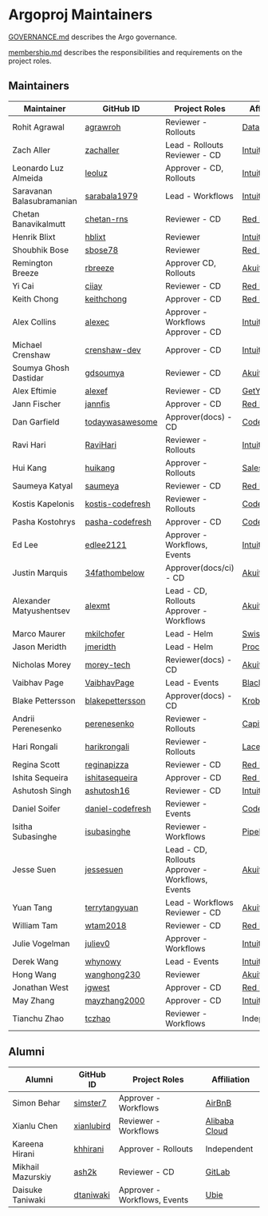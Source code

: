 # Argoproj Maintainers

[GOVERNANCE.md](https://github.com/argoproj/argoproj/blob/master/community/GOVERNANCE.md) describes the Argo governance.

[membership.md](https://github.com/argoproj/argoproj/blob/master/community/membership.md) describes the responsibilities and requirements on the project roles. 

## Maintainers

| Maintainer                | GitHub ID                                               | Project Roles                                         | Affiliation                                     |
|---------------------------|---------------------------------------------------------|-------------------------------------------------------|-------------------------------------------------|
| Rohit Agrawal             | [agrawroh](https://github.com/agrawroh)                 | Reviewer - Rollouts                                   | [Databricks](https://databricks.com/)           |
| Zach Aller                | [zachaller](https://github.com/zachaller)               | Lead - Rollouts <br/>Reviewer - CD                    | [Intuit](https://www.github.com/intuit/)        |
| Leonardo Luz Almeida      | [leoluz](https://github.com/leoluz)                     | Approver - CD, Rollouts                               | [Intuit](https://www.github.com/intuit/)        |
| Saravanan Balasubramanian | [sarabala1979](https://github.com/sarabala1979)         | Lead - Workflows                                      | [Intuit](https://www.github.com/intuit/)        |
| Chetan Banavikalmutt      | [chetan-rns](https://github.com/chetan-rns)             | Reviewer - CD                                         | [Red Hat](https://www.github.com/redhat/)       |
| Henrik Blixt              | [hblixt](https://github.com/hblixt)                     | Reviewer                                              | [Intuit](https://www.github.com/intuit/)        |
| Shoubhik Bose             | [sbose78](https://github.com/sbose78)                   | Reviewer                                              | [Red Hat](https://www.github.com/redhat/)       |
| Remington Breeze          | [rbreeze](https://github.com/rbreeze)                   | Approver CD, Rollouts                                 | [Akuity](https://akuity.io/)                    |
| Yi Cai                    | [ciiay](https://github.com/ciiay)                       | Reviewer - CD                                         | [Red Hat](https://www.github.com/redhat/)       |
| Keith Chong               | [keithchong](https://github.com/keithchong)             | Approver - CD                                         | [Red Hat](https://www.github.com/redhat/)       |
| Alex Collins              | [alexec](https://github.com/alexec)                     | Approver - Workflows <br/>Approver - CD               | [Intuit](https://www.github.com/intuit/)        |
| Michael Crenshaw          | [crenshaw-dev](https://github.com/crenshaw-dev)         | Approver - CD                                         | [Intuit](https://www.github.com/intuit/)        |
| Soumya Ghosh Dastidar     | [gdsoumya](https://github.com/gdsoumya)                 | Reviewer - CD                                         | [Akuity](https://akuity.io/)                    |
| Alex Eftimie              | [alexef](https://github.com/alexef)                     | Reviewer - CD                                         | [GetYourGuide](https://www.getyourguide.com/)   |
| Jann Fischer              | [jannfis](https://github.com/jannfis)                   | Approver - CD                                         | [Red Hat](https://www.github.com/redhat/)       |
| Dan Garfield              | [todaywasawesome](https://github.com/todaywasawesome)   | Approver(docs) - CD                                   | [Codefresh](https://www.github.com/codefresh/)  |
| Ravi Hari                 | [RaviHari](https://github.com/RaviHari)                 | Reviewer - Rollouts                                   | [Intuit](https://www.github.com/intuit/)        |
| Hui Kang                  | [huikang](https://github.com/huikang)                   | Approver - Rollouts                                   | [Salesforce](https://salesforce.com/)           |
| Saumeya Katyal            | [saumeya](https://github.com/saumeya)                   | Reviewer - CD                                         | [Red Hat](https://www.github.com/redhat/)       |
| Kostis Kapelonis          | [kostis-codefresh](https://github.com/kostis-codefresh) | Reviewer - Rollouts                                   | [Codefresh](https://www.github.com/codefresh/)  |
| Pasha Kostohrys           | [pasha-codefresh](https://github.com/pasha-codefresh)   | Approver - CD                                         | [Codefresh](https://www.github.com/codefresh/)  |
| Ed Lee                    | [edlee2121](https://github.com/edlee2121)               | Approver - Workflows, Events                          | [Intuit](https://www.github.com/intuit/)        |
| Justin Marquis            | [34fathombelow](https://github.com/34fathombelow)       | Approver(docs/ci) - CD                                | [Akuity](https://akuity.io/)                    |
| Alexander Matyushentsev   | [alexmt](https://github.com/alexmt)                     | Lead - CD, Rollouts <br/>Approver - Workflows         | [Akuity](https://akuity.io/)                    |
| Marco Maurer              | [mkilchofer](https://github.com/mkilchofer)             | Lead - Helm                                           | [Swiss Post](https://www.github.com/swisspost)  |
| Jason Meridth             | [jmeridth](https://github.com/jmeridth)                 | Lead - Helm                                           | [Procore](https://www.github.com/procore)       |
| Nicholas Morey            | [morey-tech](https://github.com/morey-tech)             | Reviewer(docs) - CD                                   | [Akuity](https://akuity.io/)                    |
| Vaibhav Page              | [VaibhavPage](https://github.com/VaibhavPage)           | Lead - Events                                         | [Black Rock](https://www.github.com/blackrock/) |
| Blake Pettersson          | [blakepettersson](https://github.com/blakepettersson)   | Approver(docs) - CD                                   | [Krobier](https://www.krobier.com)              |
| Andrii Perenesenko        | [perenesenko](https://github.com/perenesenko)           | Reviewer - Rollouts                                   | [Capital One](https://github.com/capitalone/)   |
| Hari Rongali              | [harikrongali](https://github.com/harikrongali)         | Reviewer - Rollouts                                   | [Lacework](https://github.com/lacework)         |
| Regina Scott              | [reginapizza](https://github.com/reginapizza)           | Reviewer - CD                                         | [Red Hat](https://www.github.com/redhat/)       |
| Ishita Sequeira           | [ishitasequeira](https://github.com/ishitasequeira)     | Approver - CD                                         | [Red Hat](https://www.github.com/redhat/)       |
| Ashutosh Singh            | [ashutosh16](https://github.com/ashutosh16)             | Reviewer - CD                                         | [Intuit](https://www.github.com/intuit/)        |
| Daniel Soifer             | [daniel-codefresh](https://github.com/daniel-codefresh) | Reviewer - Events                                     | [Codefresh](https://www.github.com/codefresh/)  |
| Isitha Subasinghe         | [isubasinghe](https://github.com/isubasinghe)           | Reviewer - Workflows                                  | [Pipekit](https://pipekit.io/)                  |
| Jesse Suen                | [jessesuen](https://github.com/jessesuen)               | Lead - CD, Rollouts <br/>Approver - Workflows, Events | [Akuity](https://akuity.io/)                    |
| Yuan Tang                 | [terrytangyuan](https://github.com/terrytangyuan)       | Lead - Workflows <br/>Reviewer - CD                   | [Akuity](https://akuity.io/)                    |
| William Tam               | [wtam2018](https://github.com/wtam2018)                 | Reviewer - CD                                         | [Red Hat](https://www.github.com/redhat/)       |
| Julie Vogelman            | [juliev0](https://github.com/juliev0)                   | Approver - Workflows                                  | [Intuit](https://www.github.com/intuit/)        |
| Derek Wang                | [whynowy](https://github.com/whynowy)                   | Lead - Events                                         | [Intuit](https://www.github.com/intuit/)        |
| Hong Wang                 | [wanghong230](https://github.com/wanghong230)           | Reviewer                                              | [Akuity](https://akuity.io/)                    |
| Jonathan West             | [jgwest](https://github.com/jgwest)                     | Approver - CD                                         | [Red Hat](https://www.github.com/redhat/)       |
| May Zhang                 | [mayzhang2000](https://github.com/mayzhang2000)         | Approver - CD                                         | [Intuit](https://www.github.com/intuit/)        |
| Tianchu Zhao              | [tczhao](https://github.com/tczhao)                     | Reviewer - Workflows                                  | Independent                                     |

## Alumni

| Alumni            | GitHub ID                                   | Project Roles                | Affiliation                                |
|-------------------|---------------------------------------------|------------------------------|--------------------------------------------|
| Simon Behar       | [simster7](https://github.com/simster7)     | Approver - Workflows         | [AirBnB](https://www.github.com/airbnb/)   |
| Xianlu Chen       | [xianlubird](https://github.com/xianlubird) | Reviewer - Workflows         | [Alibaba Cloud](https://github.com/aliyun) |
| Kareena Hirani    | [khhirani](https://github.com/khhirani)     | Approver - Rollouts          | Independent                                |
| Mikhail Mazurskiy | [ash2k](https://github.com/ash2k)           | Reviewer - CD                | [GitLab](https://www.github.com/gitlab/)   |
| Daisuke Taniwaki  | [dtaniwaki](https://github.com/dtaniwaki)   | Approver - Workflows, Events | [Ubie](https://ubie.life/)                 |
